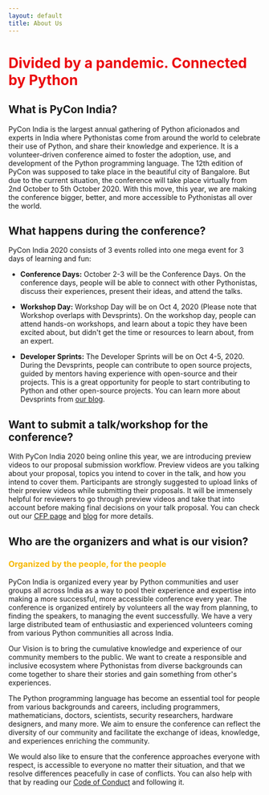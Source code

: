 ```yaml
---
layout: default
title: About Us
---
```


#  <span style="color:#EB090D">Divided by a pandemic. Connected by Python</span>


## What is PyCon India? 



PyCon India is the largest annual gathering of Python aficionados and experts in India where Pythonistas come from around the world to celebrate their use of Python, and share their knowledge and experience. It is a volunteer-driven conference aimed to foster the adoption, use, and development of the Python programming language. The 12th edition of PyCon was supposed to take place in the beautiful city of Bangalore. But due to the current situation, the conference will take place virtually from 2nd October to 5th October 2020. With this move, this year, we are making the conference bigger, better, and more accessible to Pythonistas all over the world.

## What happens during the conference?


PyCon India 2020 consists of 3 events rolled into one mega event for 3 days of learning and fun:

* __Conference Days:__ October 2-3 will be the Conference Days. On the conference days, people will be able to connect with other Pythonistas, discuss their experiences, present their ideas, and attend the talks.

* __Workshop Day:__ Workshop Day will be on Oct 4, 2020 (Please note that Workshop overlaps with Devsprints). On the workshop day, people can attend hands-on workshops, and learn about a topic they have been excited about, but didn't get the time or resources to learn about, from an expert.

* __Developer Sprints:__ The Developer Sprints will be on Oct 4-5, 2020. During the Devsprints, people can contribute to open source projects, guided by mentors having experience with open-source and their projects. This is a great opportunity for people to start contributing to Python and other open-source projects. You can learn more about Devsprints from [our blog](https://in.pycon.org/blog/2019/understanding-devsprints.html).

## Want to submit a talk/workshop for the conference?

With PyCon India 2020 being online this year, we are introducing preview videos to our proposal submission workflow. Preview videos are you talking about your proposal, topics you intend to cover in the talk, and how you intend to cover them. Participants are strongly suggested to upload links of their preview videos while submitting their proposals. It will be immensely helpful for reviewers to go through preview videos and take that into account before making final decisions on your talk proposal. You can check out our [CFP page](https://in.pycon.org/cfp/2020/proposals/) and [blog](https://in.pycon.org/blog/2020/2020-workshop-cfp-announcement.html) for more details.

## Who are the organizers and what is our vision?


### <span style="color:#F6B700">Organized by the people, for the people</span>


PyCon India is organized every year by Python communities and user groups all across India as a way to pool their experience and expertise into making a more successful, more accessible conference every year. The conference is organized entirely by volunteers all the way from planning, to finding the speakers, to managing the event successfully. We have a very large distributed team of enthusiastic and experienced volunteers coming from various Python communities all across India. 


Our Vision is to bring the cumulative knowledge and experience of our community members to the public. We want to create a responsible and inclusive ecosystem where Pythonistas from diverse backgrounds can come together to share their stories and gain something from other's experiences. 

The Python programming language has become an essential tool for people from various backgrounds and careers, including programmers, mathematicians, doctors, scientists, security researchers, hardware designers, and many more. We aim to ensure the conference can reflect the diversity of our community and facilitate the exchange of ideas, knowledge, and experiences enriching the community. 


We would also like to ensure that the conference approaches everyone with respect, is accessible to everyone no matter their situation, and that we resolve differences peacefully in case of conflicts. You can also help with that by reading our [Code of Conduct](https://in.pycon.org/2020/coc.html) and following it.

